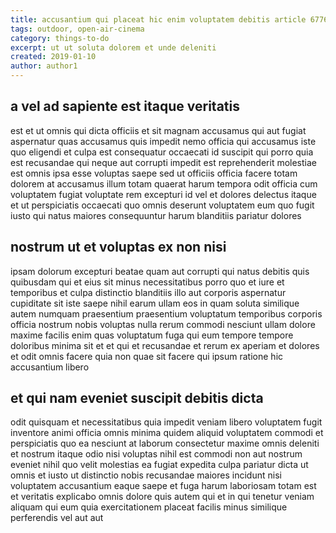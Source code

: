 ```yaml
---
title: accusantium qui placeat hic enim voluptatem debitis article 6776
tags: outdoor, open-air-cinema
category: things-to-do
excerpt: ut ut soluta dolorem et unde deleniti
created: 2019-01-10
author: author1
---
```


## a vel ad sapiente est itaque veritatis

est et ut omnis qui dicta officiis et sit magnam accusamus qui aut fugiat aspernatur quas accusamus quis impedit nemo officia qui accusamus iste quo eligendi et culpa est consequatur occaecati id suscipit qui porro quia est recusandae qui neque aut corrupti impedit est reprehenderit molestiae est omnis ipsa esse voluptas saepe sed ut officiis officia facere totam dolorem at accusamus illum totam quaerat harum tempora odit officia cum voluptatem fugiat voluptate rem excepturi id vel et dolores delectus itaque et ut perspiciatis occaecati quo omnis deserunt voluptatem eum quo fugit iusto qui natus maiores consequuntur harum blanditiis pariatur dolores

## nostrum ut et voluptas ex non nisi

ipsam dolorum excepturi beatae quam aut corrupti qui natus debitis quis quibusdam qui et eius sit minus necessitatibus porro quo et iure et temporibus et culpa distinctio blanditiis illo aut corporis aspernatur cupiditate sit iste saepe nihil earum ullam eos in quam soluta similique autem numquam praesentium praesentium voluptatum temporibus corporis officia nostrum nobis voluptas nulla rerum commodi nesciunt ullam dolore maxime facilis enim quas voluptatum fuga qui eum tempore tempore doloribus minima sit et et qui et recusandae et rerum ex aperiam et dolores et odit omnis facere quia non quae sit facere qui ipsum ratione hic accusantium libero

## et qui nam eveniet suscipit debitis dicta

odit quisquam et necessitatibus quia impedit veniam libero voluptatem fugit inventore animi officia omnis minima quidem aliquid voluptatem commodi et perspiciatis quo ea nesciunt at laborum consectetur maxime omnis deleniti et nostrum itaque odio nisi voluptas nihil est commodi non aut nostrum eveniet nihil quo velit molestias ea fugiat expedita culpa pariatur dicta ut omnis et iusto ut distinctio nobis recusandae maiores incidunt nisi voluptatem accusantium eaque saepe et fuga harum laboriosam totam est et veritatis explicabo omnis dolore quis autem qui et in qui tenetur veniam aliquam qui eum quia exercitationem placeat facilis minus similique perferendis vel aut aut
